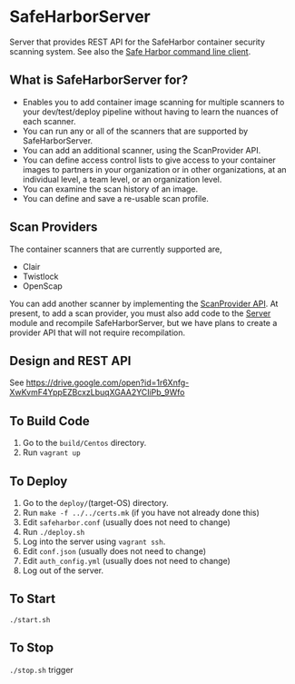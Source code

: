 # SafeHarborServer
Server that provides REST API for the SafeHarbor container security scanning system.
See also the [Safe Harbor command line client](https://github.com/ScaledMarkets/safeharborcmdclient).

## What is SafeHarborServer for?

<ul>
<li>Enables you to add container image scanning for multiple scanners to your
	dev/test/deploy pipeline without having to learn the nuances of each scanner.</li>
<li>You can run any or all of the scanners that are supported by SafeHarborServer.</li>
<li>You can add an additional scanner, using the ScanProvider API.</li>
<li>You can define access control lists to give access to your container images
	to partners in your organization or in other organizations, at an individual
	level, a team level, or an organization level.</li>
<li>You can examine the scan history of an image.</li>
<li>You can define and save a re-usable scan profile.</li>
</ul>


## Scan Providers

The container scanners that are currently supported are,

<ul>
<li>Clair</li>
<li>Twistlock</li>
<li>OpenScap</li>
</ul>

You can add another scanner by implementing the
[ScanProvider API](https://github.com/ScaledMarkets/SafeHarborServer/blob/master/src/safeharbor/providers/ScanProvider.go).
At present, to add a scan provider, you must also add code to the
[Server](https://github.com/ScaledMarkets/SafeHarborServer/blob/master/src/safeharbor/server/Server.go)
module and recompile SafeHarborServer, but we have plans to create a provider API
that will not require recompilation.

## Design and REST API
See https://drive.google.com/open?id=1r6Xnfg-XwKvmF4YppEZBcxzLbuqXGAA2YCIiPb_9Wfo
## To Build Code
1. Go to the <code>build/Centos</code> directory.
2. Run <code>vagrant up</code>

## To Deploy
1. Go to the <code>deploy/</code>(target-OS) directory.
2. Run <code>make -f ../../certs.mk</code> (if you have not already done this)
3. Edit <code>safeharbor.conf</code> (usually does not need to change)
4. Run <code>./deploy.sh</code>
5. Log into the server using <code>vagrant ssh</code>.
6. Edit <code>conf.json</code> (usually does not need to change)
7. Edit <code>auth_config.yml</code> (usually does not need to change)
8. Log out of the server.

## To Start
<code>./start.sh</code>

## To Stop
<code>./stop.sh</code>
 trigger
